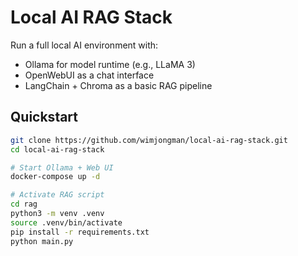 # Local AI RAG Stack

Run a full local AI environment with:
- Ollama for model runtime (e.g., LLaMA 3)
- OpenWebUI as a chat interface
- LangChain + Chroma as a basic RAG pipeline

## Quickstart
```bash
git clone https://github.com/wimjongman/local-ai-rag-stack.git
cd local-ai-rag-stack

# Start Ollama + Web UI
docker-compose up -d

# Activate RAG script
cd rag
python3 -m venv .venv
source .venv/bin/activate
pip install -r requirements.txt
python main.py
